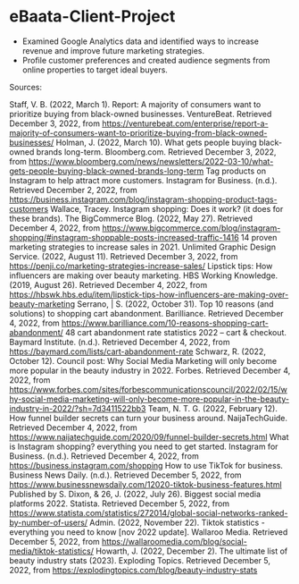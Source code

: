 # eBaata-Client-Project 

- Examined Google Analytics data and identified ways to increase revenue and improve future marketing strategies. 
- Profile customer preferences and created audience segments from online properties to target ideal buyers.


Sources: 

Staff, V. B. (2022, March 1). Report: A majority of consumers want to prioritize buying from black-owned businesses. VentureBeat. Retrieved December 3, 2022, from https://venturebeat.com/enterprise/report-a-majority-of-consumers-want-to-prioritize-buying-from-black-owned-businesses/ 
Holman, J. (2022, March 10). What gets people buying black-owned brands long-term. Bloomberg.com. Retrieved December 3, 2022, from https://www.bloomberg.com/news/newsletters/2022-03-10/what-gets-people-buying-black-owned-brands-long-term
Tag products on Instagram to help attract more customers. Instagram for Business. (n.d.). Retrieved December 2, 2022, from https://business.instagram.com/blog/instagram-shopping-product-tags-customers
Wallace, Tracey. Instagram shopping: Does it work? (it does for these brands). The BigCommerce Blog. (2022, May 27). Retrieved December 4, 2022, from https://www.bigcommerce.com/blog/instagram-shopping/#instagram-shoppable-posts-increased-traffic-1416
14 proven marketing strategies to increase sales in 2021. Unlimited Graphic Design Service. (2022, August 11). Retrieved December 3, 2022, from https://penji.co/marketing-strategies-increase-sales/
Lipstick tips: How influencers are making over beauty marketing. HBS Working Knowledge. (2019, August 26). Retrieved December 4, 2022, from https://hbswk.hbs.edu/item/lipstick-tips-how-influencers-are-making-over-beauty-marketing
Serrano, |  S. (2022, October 31). Top 10 reasons (and solutions) to shopping cart abandonment. Barilliance. Retrieved December 4, 2022, from https://www.barilliance.com/10-reasons-shopping-cart-abandonment/
48 cart abandonment rate statistics 2022 – cart &amp; checkout. Baymard Institute. (n.d.). Retrieved December 4, 2022, from https://baymard.com/lists/cart-abandonment-rate
Schwarz, R. (2022, October 12). Council post: Why Social Media Marketing will only become more popular in the beauty industry in 2022. Forbes. Retrieved December 4, 2022, from https://www.forbes.com/sites/forbescommunicationscouncil/2022/02/15/why-social-media-marketing-will-only-become-more-popular-in-the-beauty-industry-in-2022/?sh=7d3411522bb3
Team, N. T. G. (2022, February 12). How funnel builder secrets can turn your business around. NaijaTechGuide. Retrieved December 4, 2022, from https://www.naijatechguide.com/2020/09/funnel-builder-secrets.html
What is Instagram shopping? everything you need to get started. Instagram for Business. (n.d.). Retrieved December 4, 2022, from https://business.instagram.com/shopping
How to use TikTok for business. Business News Daily. (n.d.). Retrieved December 5, 2022, from https://www.businessnewsdaily.com/12020-tiktok-business-features.html
Published by S. Dixon, &amp; 26, J. (2022, July 26). Biggest social media platforms 2022. Statista. Retrieved December 5, 2022, from https://www.statista.com/statistics/272014/global-social-networks-ranked-by-number-of-users/
Admin. (2022, November 22). Tiktok statistics - everything you need to know [nov 2022 update]. Wallaroo Media. Retrieved December 5, 2022, from https://wallaroomedia.com/blog/social-media/tiktok-statistics/
Howarth, J. (2022, December 2). The ultimate list of beauty industry stats (2023). Exploding Topics. Retrieved December 5, 2022, from https://explodingtopics.com/blog/beauty-industry-stats
